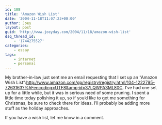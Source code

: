```yaml
---
id: 108
title: 'Amazon Wish List'
date: '2004-11-18T11:07:23+00:00'
author: Joey
layout: post
guid: 'http://www.joeyday.com/2004/11/18/amazon-wish-list'
dsq_thread_id:
    - '1744275527'
categories:
    - essay
tags:
    - internet
    - personal
---
```


My brother-in-law just sent me an email requesting that I set up an “Amazon Wish List”:http://www.amazon.com/gp/registry/registry.html/104-1222795-7263163?%5Fencoding=UTF8&amp;id=37LQWPA3ML80C. I’ve had one set up for a little while, but it was in serious need of some pruning. I spent a little time today polishing it up, so if you’d like to get me something for Christmas, be sure to check there for ideas. I’ll probably be adding more stuff as the holiday approaches.

If you have a wish list, let me know in a comment.